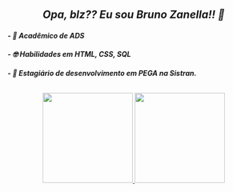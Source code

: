 <i>
  <p><h2 align = center> Opa, blz?? Eu sou Bruno Zanella!! 🖖</p>

<p>
<h4> - 🌱 Acadêmico de ADS
<h4> - 🤓 Habilidades em HTML, CSS, SQL
<h4> - 📕 Estagiário de desenvolvimento em PEGA na Sistran.
</i>
</p>
  
<br>

<div align="center">
  <a href="https://github.com/bzanella">
  <img height="180em" src="https://github-readme-stats.vercel.app/api?username=bzanella&show_icons=true&theme=dark&include_all_commits=true&count_private=true"/>
  <img height="180em" src="https://github-readme-stats.vercel.app/api/top-langs/?username=bzanella&layout=compact&langs_count=7&theme=dark"/>
</div>

